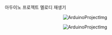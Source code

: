 아두이노 프로젝트 멜로디 재생기
<p align="center">
  <img alt="ArduinoProjectImg" src="https://arduinojson.org/images/logo.svg"/>
</p>

<p align="center">
 <img alt="ArduinoProjectImg" src="https://github.com/dkdl2095/arduinoproject/assets/71371208/166ed876-b25c-47cc-8edb-0ca6883ee80d)https://github.com/dkdl2095/arduinoproject/assets/71371208/166ed876-b25c-47cc-8edb-0ca6883ee80d"/>
</p>

